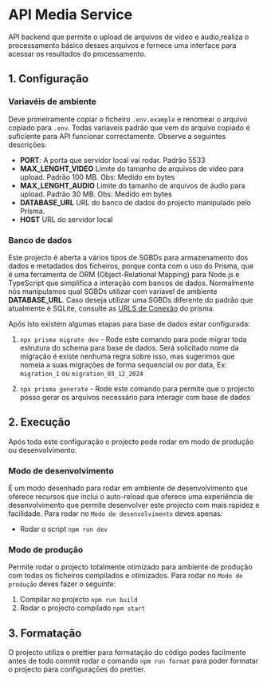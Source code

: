 # API Media Service

API backend que permite o upload de arquivos de vídeo e áudio,realiza o processamento básico desses arquivos e fornece uma interface para acessar os resultados do processamento.

## 1. Configuração

### Variavéis de ambiente
Deve primeiramente copiar o ficheiro `.env.example` e renomear o arquivo copiado para `.env`. Todas variaveis padrão que vem do arquivo copiado é suficiente para API funcionar correctamente. Observe a seguintes descrições:
- **PORT**: A porta que servidor local vai rodar. Padrão 5533
- **MAX_LENGHT_VIDEO** Limite do tamanho de arquivos de vídeo para upload. Padrão 100 MB. Obs: Medido em bytes
- **MAX_LENGHT_AUDIO** Limite do tamanho de arquivos de áudio para upload. Padrão 30 MB. Obs: Medido em bytes
- **DATABASE_URL** URL do banco de dados do projecto manipulado pelo Prisma.
- **HOST** URL do servidor local


### Banco de dados
Este projecto é aberta a vários tipos de SGBDs para armazenamento dos dados e metadados dos ficheiros, porque conta com o uso do Prisma, que é uma ferramenta de ORM (Object-Relational Mapping) para Node.js e TypeScript que simplifica a interação com bancos de dados.
Normalmente nós manipulamos qual SGBDs utilizar com variavel de ambiente
**DATABASE_URL**. Caso deseja utilizar uma SGBDs diferente do padrão que atualmente é SQLite, consulte as [URLS de Conexão](https://www.prisma.io/docs/orm/reference/connection-urls) do prisma.

Após isto existem algumas etapas para base de dados estar configurada: 
1. `npx prisma migrate dev` - Rode este comando para pode migrar toda estrutura do schema para base de dados. Será solicitado nome da migração é existe nenhuma regra sobre isso, mas sugerimos que nomeia a suas migrações de forma sequencial ou por data, Ex: `migration_1` ou `migration_03_12_2024`

2. `npx prisma generate` - Rode este comando para permite que o projecto posso gerar os arquivos necessário para interagir com base de dados


## 2. Execução

Após toda este configuração o projecto pode rodar em modo de produção ou desenvolvimento.

### Modo de desenvolvimento
É um modo desenhado para rodar em ambiente de desenvolvimento que oferece recursos que inclui o auto-reload que oferece uma experiência de desenvolvimento que permite desenvolver este projecto com mais rapidez e facilidade. Para rodar no `Modo de desenvolvimento` deves apenas:
- Rodar o script `npm run dev`

### Modo de produção
Permite rodar o projecto totalmente otimizado para ambiente de produção com todos os ficheiros compilados e otimizados. Para rodar no `Modo de produção` deves fazer o seguinte:
1. Compilar no projecto `npm run build`
2. Rodar o projecto compilado `npm start`


## 3. Formatação
O projecto utiliza o prettier para formatação do código podes facilmente antes de todo commit rodar o comando `npm run format` para poder formatar o projecto para configuraçōes do prettier.

